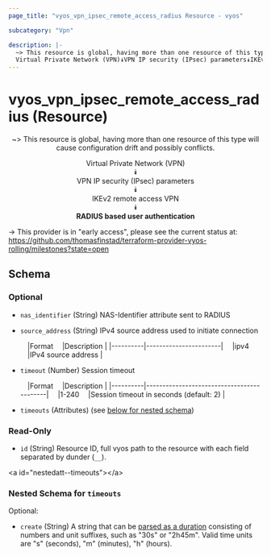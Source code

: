 ```yaml
---
page_title: "vyos_vpn_ipsec_remote_access_radius Resource - vyos"

subcategory: "Vpn"

description: |- 
  ~> This resource is global, having more than one resource of this type will cause configuration drift and possibly conflicts.
  Virtual Private Network (VPN)⯯VPN IP security (IPsec) parameters⯯IKEv2 remote access VPN⯯RADIUS based user authentication
---
```


# vyos_vpn_ipsec_remote_access_radius (Resource)
<center>

~> This resource is global, having more than one resource of this type will cause configuration drift and possibly conflicts.

Virtual Private Network (VPN)  
⯯  
VPN IP security (IPsec) parameters  
⯯  
IKEv2 remote access VPN  
⯯  
**RADIUS based user authentication**


</center>

-> This provider is in "early access", please see the current status at: https://github.com/thomasfinstad/terraform-provider-vyos-rolling/milestones?state=open

## Schema

### Optional

- `nas_identifier` (String) NAS-Identifier attribute sent to RADIUS
- `source_address` (String) IPv4 source address used to initiate connection

    &emsp;|Format  &emsp;|Description          |
    |----------|-----------------------|
    &emsp;|ipv4    &emsp;|IPv4 source address  |
- `timeout` (Number) Session timeout

    &emsp;|Format  &emsp;|Description                              |
    |----------|-------------------------------------------|
    &emsp;|1-240   &emsp;|Session timeout in seconds (default: 2)  |
- `timeouts` (Attributes) (see [below for nested schema](#nestedatt--timeouts))

### Read-Only

- `id` (String) Resource ID, full vyos path to the resource with each field separated by dunder (`__`).

&lt;a id=&#34;nestedatt--timeouts&#34;&gt;&lt;/a&gt;
### Nested Schema for `timeouts`

Optional:

- `create` (String) A string that can be [parsed as a duration](https://pkg.go.dev/time#ParseDuration) consisting of numbers and unit suffixes, such as &#34;30s&#34; or &#34;2h45m&#34;. Valid time units are &#34;s&#34; (seconds), &#34;m&#34; (minutes), &#34;h&#34; (hours).  
